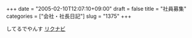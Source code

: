 +++
date = "2005-02-10T12:07:10+09:00"
draft = false
title = "社員募集"
categories = ["会社・社長日記"]
slug = "1375"
+++

してるでやんす
<a href="http://next.rikunabi.com/rnc/docs/cp_s01800.jsp?rqmt_id=0001744352&__m=11080047389265232093814514290092&corp_login_id=21007232" target="_blank">リクナビ</a>
